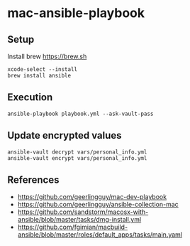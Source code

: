 # mac-ansible-playbook

## Setup
Install brew https://brew.sh

```
xcode-select --install
brew install ansible
```

## Execution
```
ansible-playbook playbook.yml --ask-vault-pass
```

## Update encrypted values
```
ansible-vault decrypt vars/personal_info.yml 
ansible-vault encrypt vars/personal_info.yml
```
## References
- https://github.com/geerlingguy/mac-dev-playbook
- https://github.com/geerlingguy/ansible-collection-mac
- https://github.com/sandstorm/macosx-with-ansible/blob/master/tasks/dmg-install.yml
- https://github.com/fgimian/macbuild-ansible/blob/master/roles/default_apps/tasks/main.yaml
